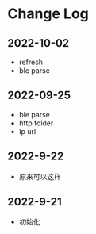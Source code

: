 # Change Log

## 2022-10-02

+ refresh
+ ble parse

## 2022-09-25

+ ble parse
+ http folder
+ lp url

## 2022-9-22

- 原来可以这样

## 2022-9-21

- 初始化
